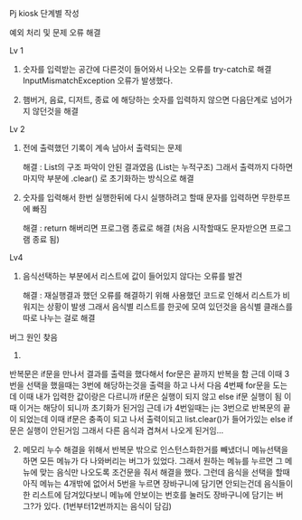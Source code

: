 Pj kiosk 단계별 작성

예외 처리 및 문제 오류 해결

Lv 1 

1. 숫자를 입력받는 공간에 다른것이 들어와서 나오는 오류를 try-catch로 해결
InputMismatchException 오류가 발생했다.

2. 햄버거, 음료, 디저트, 종료 에 해당하는 숫자를 입력하지 않으면 다음단계로 넘어가지 않던것을 해결

Lv 2 

1. 전에 출력했던 기록이 계속 남아서 출력되는 문제
   
   해결 : List의 구조 파악이 안된 결과였음 (List는 누적구조)
   그래서 출력까지 다하면 마지막 부분에 .clear() 로 초기화하는 방식으로 해결

2. 숫자를 입력해서 한번 실행한뒤에 다시 실행하려고 할때 문자를 입력하면 무한루프에 빠짐
   
   해결 : return 해버리면 프로그램 종료로 해결 (처음 시작할때도 문자받으면 프로그램 종료 됨)

Lv4

1. 음식선택하는 부분에서 리스트에 값이 들어있지 않다는 오류를 발견
   
   해결 : 재실행결과 했던 오류를 해결하기 위해 사용했던 코드로 인해서 리스트가 비워지는 상황이 발생
   그래서 음식별 리스트를 한곳에 모여 있던것을 음식별 클래스를 따로 나누는 걸로 해결

버그 원인 찾음

1.
반복문은 if문을 만나서 결과를 출력을 했다해서 for문은 끝까지 반복을 함 
근데 이때 3번을 선택을 했을때는 3번에 해당하는것을 출력을 하고 나서 
다음 4번째 for문을 도는데 이때 내가 입력한 값이랑은 다르니까 if문은 실행이 되지 않고
else if문 실행이 됨 이때 이거는 해당이 되니까 초기화가 된거임
근데 i가 4번일때는 j는 3번으로 반복문의 끝이 되었는데 이때 if문은 충족이 되고 나서 출력이되고
list.clear()가 들어가있는 else if문은 실행이 안된거임
그래서 다른 음식과 겹쳐서 나오게 된거임...

2. 메모리 누수 해결을 위해서 반복문 밖으로 인스턴스화한거를 빼냈더니 메뉴선택을 하면 모든 메뉴가 다 나와버리는 버그가 있었다.
그래서 원하는 메뉴를 누르면 그 메뉴에 맞는 음식만 나오도록 조건문을 줘서 해결을 했다. 
그런데 음식을 선택을 할때 아직 메뉴는 4개밖에 없어서 5번을 누르면 장바구니에 담기면 안되는건데 
음식들이 한 리스트에 담겨있다보니 메뉴에 안보이는 번호를 눌러도 장바구니에 담기는 버그?가 있다.
(1번부터12번까지는 음식이 담김)